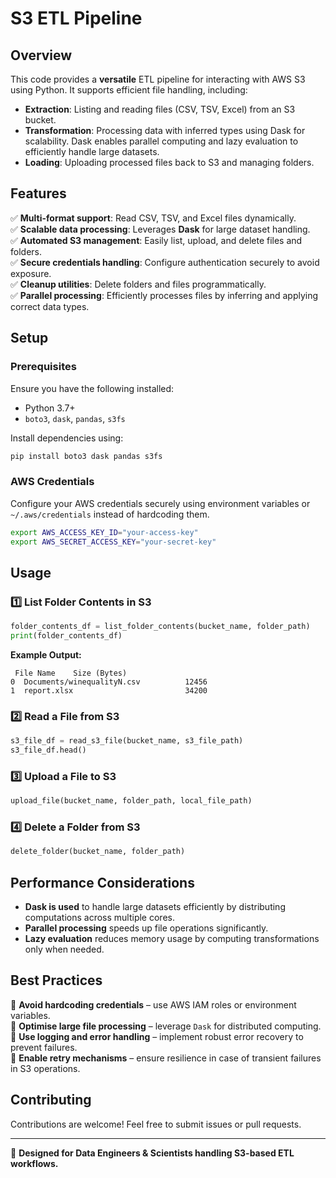 # S3 ETL Pipeline

## Overview

This code provides a **versatile** ETL pipeline for interacting with AWS S3 using Python. It supports efficient file handling, including:

- **Extraction**: Listing and reading files (CSV, TSV, Excel) from an S3 bucket.
- **Transformation**: Processing data with inferred types using Dask for scalability. Dask enables parallel computing and lazy evaluation to efficiently handle large datasets.
- **Loading**: Uploading processed files back to S3 and managing folders.

## Features

✅ **Multi-format support**: Read CSV, TSV, and Excel files dynamically.\
✅ **Scalable data processing**: Leverages **Dask** for large dataset handling.\
✅ **Automated S3 management**: Easily list, upload, and delete files and folders.\
✅ **Secure credentials handling**: Configure authentication securely to avoid exposure.\
✅ **Cleanup utilities**: Delete folders and files programmatically.\
✅ **Parallel processing**: Efficiently processes files by inferring and applying correct data types.

## Setup

### Prerequisites

Ensure you have the following installed:

- Python 3.7+
- `boto3`, `dask`, `pandas`, `s3fs`

Install dependencies using:

```sh
pip install boto3 dask pandas s3fs
```

### AWS Credentials

Configure your AWS credentials securely using environment variables or `~/.aws/credentials` instead of hardcoding them.

```sh
export AWS_ACCESS_KEY_ID="your-access-key"
export AWS_SECRET_ACCESS_KEY="your-secret-key"
```

## Usage

### 1️⃣ List Folder Contents in S3

```python
folder_contents_df = list_folder_contents(bucket_name, folder_path)
print(folder_contents_df)
```

**Example Output:**

```
 File Name    Size (Bytes)
0  Documents/winequalityN.csv          12456
1  report.xlsx                         34200
```

### 2️⃣ Read a File from S3

```python
s3_file_df = read_s3_file(bucket_name, s3_file_path)
s3_file_df.head()
```

### 3️⃣ Upload a File to S3

```python
upload_file(bucket_name, folder_path, local_file_path)
```

### 4️⃣ Delete a Folder from S3

```python
delete_folder(bucket_name, folder_path)
```

## Performance Considerations

- **Dask is used** to handle large datasets efficiently by distributing computations across multiple cores.
- **Parallel processing** speeds up file operations significantly.
- **Lazy evaluation** reduces memory usage by computing transformations only when needed.

## Best Practices

🔹 **Avoid hardcoding credentials** – use AWS IAM roles or environment variables.\
🔹 **Optimise large file processing** – leverage `Dask` for distributed computing.\
🔹 **Use logging and error handling** – implement robust error recovery to prevent failures.\
🔹 **Enable retry mechanisms** – ensure resilience in case of transient failures in S3 operations.

## Contributing

Contributions are welcome! Feel free to submit issues or pull requests.

---

🚀 **Designed for Data Engineers & Scientists handling S3-based ETL workflows.**
